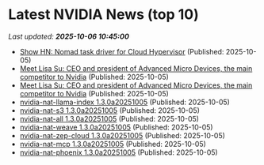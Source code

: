 # Latest NVIDIA News (top 10)
_Last updated: **2025-10-06 10:45:00**_

- [Show HN: Nomad task driver for Cloud Hypervisor](https://github.com/volantvm/nomad-driver-ch) (Published: 2025-10-05)
- [Meet Lisa Su: CEO and president of Advanced Micro Devices, the main competitor to Nvidia](https://biztoc.com/x/ccf28a26f3aecc1a) (Published: 2025-10-05)
- [Meet Lisa Su: CEO and president of Advanced Micro Devices, the main competitor to Nvidia](https://www.businessinsider.com/meet-lisa-su-ceo-and-president-of-advanced-micro-device) (Published: 2025-10-05)
- [nvidia-nat-llama-index 1.3.0a20251005](https://pypi.org/project/nvidia-nat-llama-index/1.3.0a20251005/) (Published: 2025-10-05)
- [nvidia-nat-s3 1.3.0a20251005](https://pypi.org/project/nvidia-nat-s3/1.3.0a20251005/) (Published: 2025-10-05)
- [nvidia-nat-all 1.3.0a20251005](https://pypi.org/project/nvidia-nat-all/1.3.0a20251005/) (Published: 2025-10-05)
- [nvidia-nat-weave 1.3.0a20251005](https://pypi.org/project/nvidia-nat-weave/1.3.0a20251005/) (Published: 2025-10-05)
- [nvidia-nat-zep-cloud 1.3.0a20251005](https://pypi.org/project/nvidia-nat-zep-cloud/1.3.0a20251005/) (Published: 2025-10-05)
- [nvidia-nat-mcp 1.3.0a20251005](https://pypi.org/project/nvidia-nat-mcp/1.3.0a20251005/) (Published: 2025-10-05)
- [nvidia-nat-phoenix 1.3.0a20251005](https://pypi.org/project/nvidia-nat-phoenix/1.3.0a20251005/) (Published: 2025-10-05)
